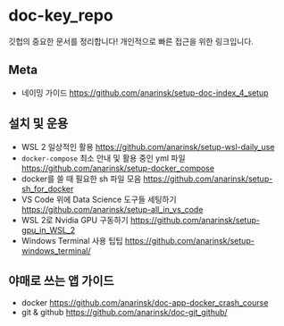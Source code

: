 # doc-key_repo

깃헙의 중요한 문서를 정리합니다! 개인적으로 빠른 접근을 위한 링크입니다. 

## Meta 

- 네이밍 가이드 https://github.com/anarinsk/setup-doc-index_4_setup

## 설치 및 운용 

- WSL 2 일상적인 활용 https://github.com/anarinsk/setup-wsl-daily_use
- `docker-compose` 최소 안내 및 활용 중인 yml 파일 https://github.com/anarinsk/setup-docker_compose
- docker를 쓸 때 필요한 sh 파일 모음 https://github.com/anarinsk/setup-sh_for_docker
- VS Code 위에 Data Science 도구들 세팅하기 https://github.com/anarinsk/setup-all_in_vs_code
- WSL 2로 Nvidia GPU 구동하기 https://github.com/anarinsk/setup-gpu_in_WSL_2 
- Windows Terminal 사용 팁팁 https://github.com/anarinsk/setup-windows_terminal/

## 야매로 쓰는 앱 가이드 

- docker https://github.com/anarinsk/doc-app-docker_crash_course
- git & github  https://github.com/anarinsk/doc-git_github/
